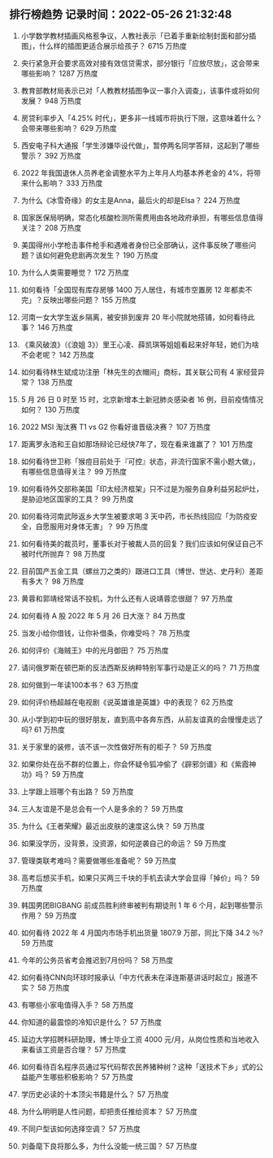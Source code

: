 
## 排行榜趋势 记录时间：2022-05-26 21:32:48
  
  1. 小学数学教材插画风格惹争议，人教社表示「已着手重新绘制封面和部分插图」，什么样的插图更适合展示给孩子？ 6715 万热度
    
  2. 央行紧急开会要求高效对接有效信贷需求，部分银行「应放尽放」，这会带来哪些影响？ 1287 万热度
    
  3. 教育部教材局表示已对「人教教材插图争议一事介入调查」，该事件或将如何发展？ 948 万热度
    
  4. 房贷利率步入「4.25% 时代」，更多非一线城市将执行下限，这意味着什么？会带来哪些影响？ 629 万热度
    
  5. 西安电子科大通报「学生涉嫌毕设代做」，暂停两名同学答辩，这起到了哪些警示？ 392 万热度
    
  6. 2022 年我国退休人员养老金调整水平为上年月人均基本养老金的 4%，将带来什么影响？ 333 万热度
    
  7. 为什么《冰雪奇缘》的女主是Anna，最后火的却是Elsa？ 224 万热度
    
  8. 国家医保局明确，常态化核酸检测所需费用由各地政府承担，有哪些信息值得关注？ 208 万热度
    
  9. 美国得州小学枪击事件枪手和遇难者身份已全部确认，这件事反映了哪些问题？该如何避免悲剧再次发生？ 190 万热度
    
  10. 为什么人类需要睡觉？ 172 万热度
    
  11. 如何看待「全国现有库存房够 1400 万人居住，有城市空置房 12 年都卖不完」？反映出哪些问题？ 155 万热度
    
  12. 河南一女大学生返乡隔离，被安排到废弃 20 年小院就地搭铺，如何看待此事？ 146 万热度
    
  13. 《乘风破浪》（《浪姐 3》）里王心凌、薛凯琪等姐姐看起来好年轻，她们为啥不会老呢？ 142 万热度
    
  14. 如何看待林生斌成功注册「林先生的衣帽间」商标，其关联公司有 4 家经营异常？ 138 万热度
    
  15. 5 月 26 日 0 时至 15 时，北京新增本土新冠肺炎感染者 16 例，目前疫情情况如何？ 130 万热度
    
  16. 2022 MSI 淘汰赛 T1 vs G2 你看好谁晋级决赛？ 107 万热度
    
  17. 距离罗永浩和王自如那场辩论已经快7年了，现在看来谁赢了？ 101 万热度
    
  18. 如何看待世卫称「猴痘目前处于『可控』状态，非流行国家不需小题大做」，有哪些信息值得关注？ 99 万热度
    
  19. 如何看待外交部称美国「印太经济框架」只不过是为服务自身利益另起炉灶，是胁迫地区国家的工具？ 99 万热度
    
  20. 如何看待河南武陟返乡大学生被要求喝 3 天中药，市长热线回应「为防疫安全，自愿服用对身体无害」？ 99 万热度
    
  21. 如何看待美的裁员时，董事长对于被裁人员的回复？我们应该如何保证自己不被时代所抛弃？ 98 万热度
    
  22. 目前国产五金工具（螺丝刀之类的）跟进口工具（博世、世达、史丹利）差距有多大？ 98 万热度
    
  23. 黄蓉和郭靖经常话不投机，为什么还有人说靖蓉恋很甜？ 97 万热度
    
  24. 如何看待 A 股 2022 年 5 月 26 日大涨？ 84 万热度
    
  25. 当发小给你借钱，让你补借条，你难受吗？ 78 万热度
    
  26. 如何评价《海贼王》中的光月御田？ 75 万热度
    
  27. 请问俄罗斯在顿巴斯的反法西斯反纳粹特别军事行动是正义的吗？ 71 万热度
    
  28. 如何做到一年读100本书？ 63 万热度
    
  29. 如何评价杨超越在电视剧《说英雄谁是英雄》中的表现？ 62 万热度
    
  30. 从小学到初中玩的很好朋友，直到高中各奔东西，从前友谊真的会慢慢走远了吗? 61 万热度
    
  31. 关于家里的装修，该不该一次性做好所有的柜子？ 59 万热度
    
  32. 如果你处在岳不群的位置上，你会怀疑令狐冲偷了《辟邪剑谱》和《紫霞神功》吗？ 59 万热度
    
  33. 上学跟上班哪个有出路？ 59 万热度
    
  34. 三人友谊是不是总会有一个人是多余的？ 59 万热度
    
  35. 为什么《王者荣耀》最近出皮肤的速度这么快？ 59 万热度
    
  36. 如果没学历，没背景，没资源，如何逆袭自己的命运？ 59 万热度
    
  37. 管理类联考难吗？需要做哪些准备呢？ 59 万热度
    
  38. 高考后想买手机，如果只买两三千块的手机去读大学会显得「掉价」吗？ 59 万热度
    
  39. 韩国男团BIGBANG 前成员胜利终审被判有期徒刑 1 年 6 个月，起到哪些警示作用？ 59 万热度
    
  40. 如何看待 2022 年 4 月国内市场手机出货量 1807.9 万部，同比下降 34.2 ％? 59 万热度
    
  41. 今年的公务员省考会推迟到7月份吗？ 58 万热度
    
  42. 如何看待CNN向环球时报承认「中方代表未在泽连斯基讲话时起立」报道不实？ 58 万热度
    
  43. 有哪些小家电值得入手？ 58 万热度
    
  44. 你知道的最震惊的冷知识是什么？ 57 万热度
    
  45. 延边大学招聘科研助理，博士毕业工资 4000 元/月，从岗位性质和当地收入来看该工资是否合理？ 57 万热度
    
  46. 如何看待百名程序员通过写代码帮农民养猪种树？这种「送技术下乡」式的公益能产生哪些积极影响？ 57 万热度
    
  47. 学历史必读的十本顶尖书籍是什么？ 57 万热度
    
  48. 为什么明明是人性问题，却把责任推给资本？ 57 万热度
    
  49. 不同户型该如何选择空调？ 57 万热度
    
  50. 刘备麾下良将那么多，为什么没能一统三国？ 57 万热度
    